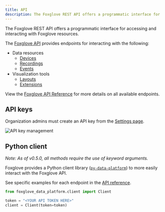 ```yaml
---
title: API
description: The Foxglove REST API offers a programmatic interface for accessing and interacting with Foxglove resources.
---
```


The Foxglove REST API offers a programmatic interface for accessing and interacting with Foxglove resources.

The [Foxglove API](/api) provides endpoints for interacting with the following:

- Data resources
  - [Devices](/docs/devices)
  - [Recordings](/docs/recordings)
  - [Events](/docs/events)
- Visualization tools
  - [Layouts](/docs/visualization/layouts)
  - [Extensions](/docs/visualization/extensions/introduction)

View the [Foxglove API Reference](/api) for more details on all available endpoints.

## API keys

Organization admins must create an API key from the [Settings page](https://console.foxglove.dev/settings/apikeys).

![API key management](/img/docs/api/keys.webp)

## Python client

_Note: As of v0.5.0, all methods require the use of keyword arguments._

Foxglove provides a Python client library ([`py-data-platform`](https://github.com/foxglove/py-data-platform)) to more easily interact with the Foxglove API.

See specific examples for each endpoint in the [API reference](/api).

```python
from foxglove_data_platform.client import Client

token = "<YOUR API TOKEN HERE>"
client = Client(token=token)
```
